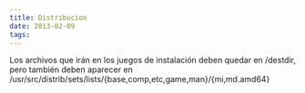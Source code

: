 ```yaml
---
title: Distribucion
date: 2013-02-09
tags:
---
```

Los archivos que irán en los juegos de instalación deben quedar en /destdir, pero también deben aparecer en /usr/src/distrib/sets/lists/{base,comp,etc,game,man}/{mi,md.amd64}

